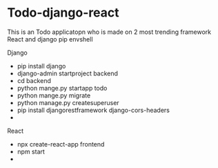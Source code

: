 # Todo-django-react
This is an Todo applicatopn who is made on 2 most trending framework React and django 
pip envshell

Django

- pip install django
- django-admin startproject backend
- cd backend
- python mange.py startapp todo
- python mange.py migrate
- python manage.py createsuperuser
- pip install djangorestframework django-cors-headers
- 

React

- npx create-react-app frontend
- npm start
- 
